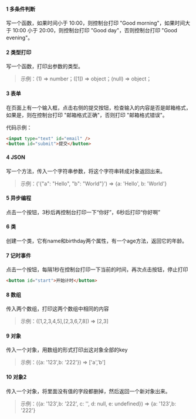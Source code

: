 #### 1 多条件判断

写一个函数，如果时间小于 10:00，则控制台打印 "Good morning"，如果时间大于 10:00 小于 20:00，则控制台打印 "Good day"，否则控制台打印 "Good evening"。

#### 2 类型打印

写一个函数，打印出参数的类型。

> 示例：(1) => number；([1]) => object；(null) => object；

#### 3 表单

在页面上有一个输入框，点击右侧的提交按钮，检查输入的内容是否是邮箱格式，如果是，则在控制台打印 "邮箱格式正确"，否则打印 "邮箱格式错误"。

代码示例：
    
```html
<input type="text" id="email" />
<button id="submit">提交</button>
```

#### 4 JSON

写一个方法，传入一个字符串参数，将这个字符串转成对象返回出来。



> 示例：('{"a": "Hello", "b": "World"}') => {a: 'Hello', b: 'World'}

#### 5 异步编程

点击一个按钮，3秒后再控制台打印一下“你好”，6秒后打印“你好啊”

#### 6 类

创建一个类，它有name和birthday两个属性，有一个age方法，返回它的年龄。

#### 7 记时事件

点击一个按钮，每隔1秒在控制台打印一下当前的时间，再次点击按钮，停止打印

```html
<button id="start">开始计时</button>
```

#### 8 数组

传入两个数组，打印这两个数组中相同的内容

> 示例：([1,2,3,4,5],[2,3,6,7,8]) => [2,3]

#### 9 对象

传入一个对象，用数组的形式打印出这对象全部的key

> 示例：({a: '123',b: '222'}) => ['a','b']

#### 10 对象2

传入一个对象，将里面没有值的字段都删掉，然后返回一个新对象出来。

> 示例：({a: '123',b: '222', c: '', d: null, e: undefined}) => {a: '123',b: '222'}
